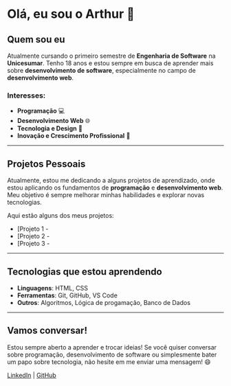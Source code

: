
# Olá, eu sou o Arthur 👋

## Quem sou eu

Atualmente cursando o primeiro semestre de **Engenharia de Software** na **Unicesumar**. Tenho 18 anos e estou sempre em busca de aprender mais sobre **desenvolvimento de software**, especialmente no campo de **desenvolvimento web**.

### Interesses:
- **Programação** 💻
- **Desenvolvimento Web** 🌐
- **Tecnologia e Design** 🎨
- **Inovação e Crescimento Profissional** 🚀

---

## Projetos Pessoais

Atualmente, estou me dedicando a alguns projetos de aprendizado, onde estou aplicando os fundamentos de **programação** e **desenvolvimento web**. Meu objetivo é sempre melhorar minhas habilidades e explorar novas tecnologias.

Aqui estão alguns dos meus projetos:

- [Projeto 1 - 
- [Projeto 2 - 
- [Projeto 3 - 

---

## Tecnologias que estou aprendendo

- **Linguagens**: HTML, CSS
- **Ferramentas**: Git, GitHub, VS Code
- **Outros**: Algoritmos, Lógica de progamação, Banco de Dados

---

## Vamos conversar!

Estou sempre aberto a aprender e trocar ideias! Se você quiser conversar sobre programação, desenvolvimento de software ou simplesmente bater um papo sobre tecnologia, não hesite em me enviar uma mensagem! 😄

[LinkedIn](https://www.linkedin.com/in/arthur-tanaka-78aa95334/) | [GitHub](https://github.com/Arthurtanaka)

